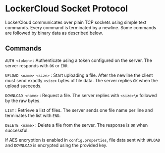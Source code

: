 # LockerCloud Socket Protocol

LockerCloud communicates over plain TCP sockets using simple text commands. Every command is terminated by a newline. Some commands are followed by binary data as described below.

## Commands

`AUTH <token>`
: Authenticate using a token configured on the server. The server responds with `OK` or `ERR`.

`UPLOAD <name> <size>`
: Start uploading a file. After the newline the client must send exactly `<size>` bytes of file data. The server replies `OK` when the upload succeeds.

`DOWNLOAD <name>`
: Request a file. The server replies with `<size>\n` followed by the raw bytes.

`LIST`
: Retrieve a list of files. The server sends one file name per line and terminates the list with `END`.

`DELETE <name>`
: Delete a file from the server. The response is `OK` when successful.

If AES encryption is enabled in `config.properties`, file data sent with `UPLOAD` and `DOWNLOAD` is encrypted using the provided key.
